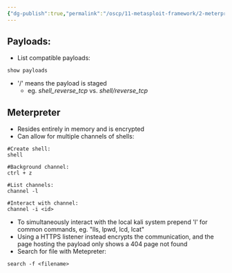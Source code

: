```yaml
---
{"dg-publish":true,"permalink":"/oscp/11-metasploit-framework/2-meterpreter/"}
---
```


## Payloads:
- List compatible payloads:
```
show payloads
```
- '/' means the payload is staged
	- eg. _shell_reverse_tcp_ vs. _shell/reverse_tcp_
## Meterpreter
- Resides entirely in memory and is encrypted
- Can allow for multiple channels of shells:
```
#Create shell:
shell

#Background channel:
ctrl + z

#List channels:
channel -l

#Interact with channel:
channel -i <id>
```
- To simultaneously interact with the local kali system prepend 'l' for common commands, eg. "lls, lpwd, lcd, lcat"
- Using a HTTPS listener instead encrypts the communication, and the page hosting the payload only shows a 404 page not found
- Search for file with Metepreter:
```
search -f <filename>
```
